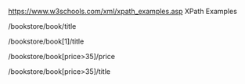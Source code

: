 https://www.w3schools.com/xml/xpath_examples.asp
XPath Examples

/bookstore/book/title

/bookstore/book[1]/title

/bookstore/book[price>35]/price

/bookstore/book[price>35]/title

